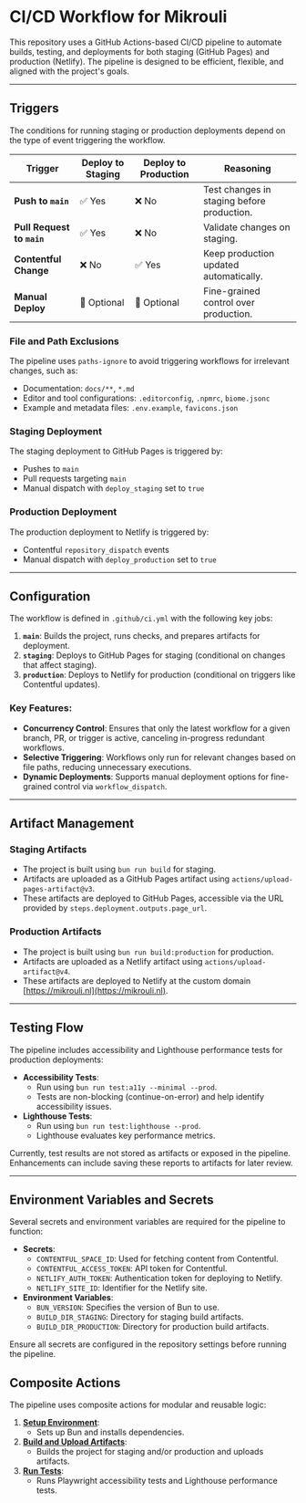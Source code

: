 # CI/CD Workflow for Mikrouli

This repository uses a GitHub Actions-based CI/CD pipeline to automate builds,
testing, and deployments for both staging (GitHub Pages) and production
(Netlify). The pipeline is designed to be efficient, flexible, and aligned with
the project's goals.

---

## Triggers

The conditions for running staging or production deployments depend on the type
of event triggering the workflow.

| **Trigger**                | **Deploy to Staging** | **Deploy to Production** | **Reasoning**                              |
| -------------------------- | --------------------- | ------------------------ | ------------------------------------------ |
| **Push to `main`**         | ✅ Yes                | ❌ No                    | Test changes in staging before production. |
| **Pull Request to `main`** | ✅ Yes                | ❌ No                    | Validate changes on staging.               |
| **Contentful Change**      | ❌ No                 | ✅ Yes                   | Keep production updated automatically.     |
| **Manual Deploy**          | 🔶 Optional           | 🔶 Optional              | Fine-grained control over production.      |

### File and Path Exclusions

The pipeline uses `paths-ignore` to avoid triggering workflows for irrelevant
changes, such as:

- Documentation: `docs/**`, `*.md`
- Editor and tool configurations: `.editorconfig`, `.npmrc`, `biome.jsonc`
- Example and metadata files: `.env.example`, `favicons.json`

### Staging Deployment

The staging deployment to GitHub Pages is triggered by:

- Pushes to `main`
- Pull requests targeting `main`
- Manual dispatch with `deploy_staging` set to `true`

### Production Deployment

The production deployment to Netlify is triggered by:

- Contentful `repository_dispatch` events
- Manual dispatch with `deploy_production` set to `true`

---

## Configuration

The workflow is defined in `.github/ci.yml` with the following key jobs:

1. **`main`**: Builds the project, runs checks, and prepares artifacts for
   deployment.
2. **`staging`**: Deploys to GitHub Pages for staging (conditional on changes
   that affect staging).
3. **`production`**: Deploys to Netlify for production (conditional on triggers
   like Contentful updates).

### Key Features:

- **Concurrency Control**: Ensures that only the latest workflow for a given
  branch, PR, or trigger is active, canceling in-progress redundant workflows.
- **Selective Triggering**: Workflows only run for relevant changes based on
  file paths, reducing unnecessary executions.
- **Dynamic Deployments**: Supports manual deployment options for fine-grained
  control via `workflow_dispatch`.

---

## Artifact Management

### Staging Artifacts

- The project is built using `bun run build` for staging.
- Artifacts are uploaded as a GitHub Pages artifact using
  `actions/upload-pages-artifact@v3`.
- These artifacts are deployed to GitHub Pages, accessible via the URL provided
  by `steps.deployment.outputs.page_url`.

### Production Artifacts

- The project is built using `bun run build:production` for production.
- Artifacts are uploaded as a Netlify artifact using
  `actions/upload-artifact@v4`.
- These artifacts are deployed to Netlify at the custom domain
  [https://mikrouli.nl](https://mikrouli.nl).

---

## Testing Flow

The pipeline includes accessibility and Lighthouse performance tests for
production deployments:

- **Accessibility Tests**:
    - Run using `bun run test:a11y --minimal --prod`.
    - Tests are non-blocking (continue-on-error) and help identify accessibility
      issues.
- **Lighthouse Tests**:
    - Run using `bun run test:lighthouse --prod`.
    - Lighthouse evaluates key performance metrics.

Currently, test results are not stored as artifacts or exposed in the pipeline.
Enhancements can include saving these reports to artifacts for later review.

---

## Environment Variables and Secrets

Several secrets and environment variables are required for the pipeline to
function:

- **Secrets**:
    - `CONTENTFUL_SPACE_ID`: Used for fetching content from Contentful.
    - `CONTENTFUL_ACCESS_TOKEN`: API token for Contentful.
    - `NETLIFY_AUTH_TOKEN`: Authentication token for deploying to Netlify.
    - `NETLIFY_SITE_ID`: Identifier for the Netlify site.
- **Environment Variables**:
    - `BUN_VERSION`: Specifies the version of Bun to use.
    - `BUILD_DIR_STAGING`: Directory for staging build artifacts.
    - `BUILD_DIR_PRODUCTION`: Directory for production build artifacts.

Ensure all secrets are configured in the repository settings before running the
pipeline.

## Composite Actions

The pipeline uses composite actions for modular and reusable logic:

1. **[Setup Environment](.github/actions/setup/action.yml)**:
    - Sets up Bun and installs dependencies.
2. **[Build and Upload Artifacts](.github/actions/build/action.yml)**:
    - Builds the project for staging and/or production and uploads artifacts.
3. **[Run Tests](.github/actions/test/action.yml)**:
    - Runs Playwright accessibility tests and Lighthouse performance tests.
